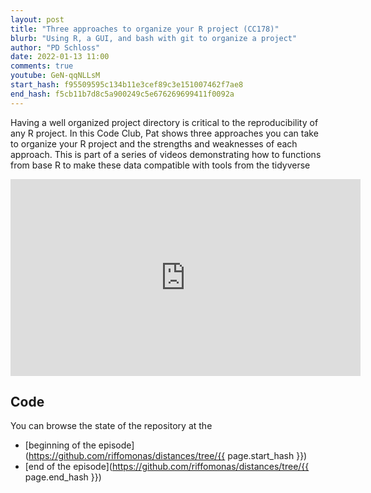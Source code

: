 ```yaml
---
layout: post
title: "Three approaches to organize your R project (CC178)"
blurb: "Using R, a GUI, and bash with git to organize a project"
author: "PD Schloss"
date: 2022-01-13 11:00
comments: true
youtube: GeN-qqNLLsM
start_hash: f95509595c134b11e3cef89c3e151007462f7ae8
end_hash: f5cb11b7d8c5a900249c5e676269699411f0092a
---
```


Having a well organized project directory is critical to the reproducibility of any R project. In this Code Club, Pat shows three approaches you can take to organize your R project and the strengths and weaknesses of each approach. This is part of a series of videos demonstrating how to functions from base R to make these data compatible with tools from the tidyverse


<iframe style="margin: 0 auto;display:block;" width="560" height="315" src="https://www.youtube.com/embed/{{ page.youtube }}" frameborder="0" allow="accelerometer; autoplay; encrypted-media; gyroscope; picture-in-picture" allowfullscreen></iframe>


## Code

You can browse the state of the repository at the
* [beginning of the episode](https://github.com/riffomonas/distances/tree/{{ page.start_hash }})
* [end of the episode](https://github.com/riffomonas/distances/tree/{{ page.end_hash }})
